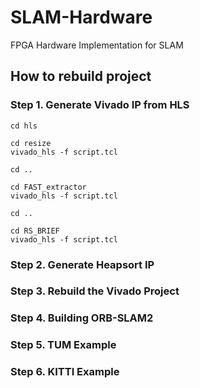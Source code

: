 # SLAM-Hardware
FPGA Hardware Implementation for SLAM

## How to rebuild project
### Step 1. Generate Vivado IP from HLS
```
cd hls

cd resize
vivado_hls -f script.tcl

cd ..

cd FAST_extractor
vivado_hls -f script.tcl

cd ..

cd RS_BRIEF
vivado_hls -f script.tcl
```
### Step 2. Generate Heapsort IP
### Step 3. Rebuild the Vivado Project
### Step 4. Building ORB-SLAM2
### Step 5. TUM Example
### Step 6. KITTI Example
